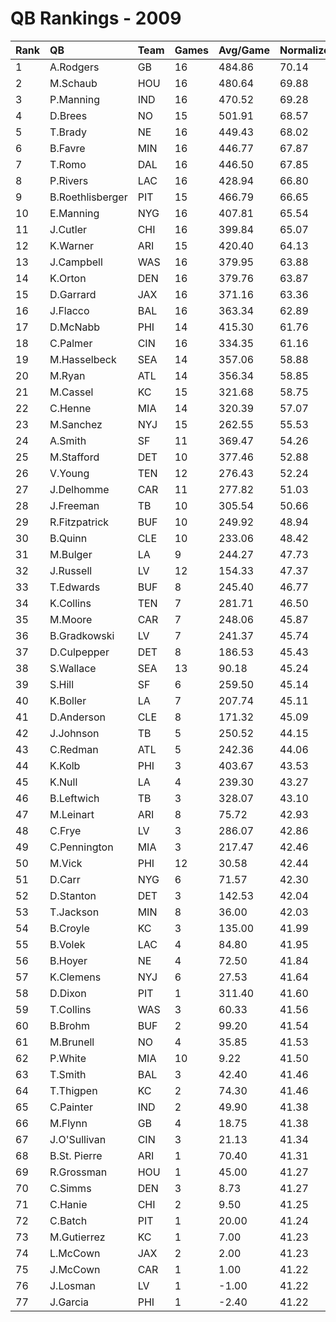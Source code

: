 # QB Rankings - 2009

| Rank | QB               | Team | Games | Avg/Game | Normalized |
| :----| :----------------| :----| :-----| :--------| :----------|
| 1    | A.Rodgers        | GB   | 16    | 484.86   | 70.14      |
| 2    | M.Schaub         | HOU  | 16    | 480.64   | 69.88      |
| 3    | P.Manning        | IND  | 16    | 470.52   | 69.28      |
| 4    | D.Brees          | NO   | 15    | 501.91   | 68.57      |
| 5    | T.Brady          | NE   | 16    | 449.43   | 68.02      |
| 6    | B.Favre          | MIN  | 16    | 446.77   | 67.87      |
| 7    | T.Romo           | DAL  | 16    | 446.50   | 67.85      |
| 8    | P.Rivers         | LAC  | 16    | 428.94   | 66.80      |
| 9    | B.Roethlisberger | PIT  | 15    | 466.79   | 66.65      |
| 10   | E.Manning        | NYG  | 16    | 407.81   | 65.54      |
| 11   | J.Cutler         | CHI  | 16    | 399.84   | 65.07      |
| 12   | K.Warner         | ARI  | 15    | 420.40   | 64.13      |
| 13   | J.Campbell       | WAS  | 16    | 379.95   | 63.88      |
| 14   | K.Orton          | DEN  | 16    | 379.76   | 63.87      |
| 15   | D.Garrard        | JAX  | 16    | 371.16   | 63.36      |
| 16   | J.Flacco         | BAL  | 16    | 363.34   | 62.89      |
| 17   | D.McNabb         | PHI  | 14    | 415.30   | 61.76      |
| 18   | C.Palmer         | CIN  | 16    | 334.35   | 61.16      |
| 19   | M.Hasselbeck     | SEA  | 14    | 357.06   | 58.88      |
| 20   | M.Ryan           | ATL  | 14    | 356.34   | 58.85      |
| 21   | M.Cassel         | KC   | 15    | 321.68   | 58.75      |
| 22   | C.Henne          | MIA  | 14    | 320.39   | 57.07      |
| 23   | M.Sanchez        | NYJ  | 15    | 262.55   | 55.53      |
| 24   | A.Smith          | SF   | 11    | 369.47   | 54.26      |
| 25   | M.Stafford       | DET  | 10    | 377.46   | 52.88      |
| 26   | V.Young          | TEN  | 12    | 276.43   | 52.24      |
| 27   | J.Delhomme       | CAR  | 11    | 277.82   | 51.03      |
| 28   | J.Freeman        | TB   | 10    | 305.54   | 50.66      |
| 29   | R.Fitzpatrick    | BUF  | 10    | 249.92   | 48.94      |
| 30   | B.Quinn          | CLE  | 10    | 233.06   | 48.42      |
| 31   | M.Bulger         | LA   | 9     | 244.27   | 47.73      |
| 32   | J.Russell        | LV   | 12    | 154.33   | 47.37      |
| 33   | T.Edwards        | BUF  | 8     | 245.40   | 46.77      |
| 34   | K.Collins        | TEN  | 7     | 281.71   | 46.50      |
| 35   | M.Moore          | CAR  | 7     | 248.06   | 45.87      |
| 36   | B.Gradkowski     | LV   | 7     | 241.37   | 45.74      |
| 37   | D.Culpepper      | DET  | 8     | 186.53   | 45.43      |
| 38   | S.Wallace        | SEA  | 13    | 90.18    | 45.24      |
| 39   | S.Hill           | SF   | 6     | 259.50   | 45.14      |
| 40   | K.Boller         | LA   | 7     | 207.74   | 45.11      |
| 41   | D.Anderson       | CLE  | 8     | 171.32   | 45.09      |
| 42   | J.Johnson        | TB   | 5     | 250.52   | 44.15      |
| 43   | C.Redman         | ATL  | 5     | 242.36   | 44.06      |
| 44   | K.Kolb           | PHI  | 3     | 403.67   | 43.53      |
| 45   | K.Null           | LA   | 4     | 239.30   | 43.27      |
| 46   | B.Leftwich       | TB   | 3     | 328.07   | 43.10      |
| 47   | M.Leinart        | ARI  | 8     | 75.72    | 42.93      |
| 48   | C.Frye           | LV   | 3     | 286.07   | 42.86      |
| 49   | C.Pennington     | MIA  | 3     | 217.47   | 42.46      |
| 50   | M.Vick           | PHI  | 12    | 30.58    | 42.44      |
| 51   | D.Carr           | NYG  | 6     | 71.57    | 42.30      |
| 52   | D.Stanton        | DET  | 3     | 142.53   | 42.04      |
| 53   | T.Jackson        | MIN  | 8     | 36.00    | 42.03      |
| 54   | B.Croyle         | KC   | 3     | 135.00   | 41.99      |
| 55   | B.Volek          | LAC  | 4     | 84.80    | 41.95      |
| 56   | B.Hoyer          | NE   | 4     | 72.50    | 41.84      |
| 57   | K.Clemens        | NYJ  | 6     | 27.53    | 41.64      |
| 58   | D.Dixon          | PIT  | 1     | 311.40   | 41.60      |
| 59   | T.Collins        | WAS  | 3     | 60.33    | 41.56      |
| 60   | B.Brohm          | BUF  | 2     | 99.20    | 41.54      |
| 61   | M.Brunell        | NO   | 4     | 35.85    | 41.53      |
| 62   | P.White          | MIA  | 10    | 9.22     | 41.50      |
| 63   | T.Smith          | BAL  | 3     | 42.40    | 41.46      |
| 64   | T.Thigpen        | KC   | 2     | 74.30    | 41.46      |
| 65   | C.Painter        | IND  | 2     | 49.90    | 41.38      |
| 66   | M.Flynn          | GB   | 4     | 18.75    | 41.38      |
| 67   | J.O'Sullivan     | CIN  | 3     | 21.13    | 41.34      |
| 68   | B.St. Pierre     | ARI  | 1     | 70.40    | 41.31      |
| 69   | R.Grossman       | HOU  | 1     | 45.00    | 41.27      |
| 70   | C.Simms          | DEN  | 3     | 8.73     | 41.27      |
| 71   | C.Hanie          | CHI  | 2     | 9.50     | 41.25      |
| 72   | C.Batch          | PIT  | 1     | 20.00    | 41.24      |
| 73   | M.Gutierrez      | KC   | 1     | 7.00     | 41.23      |
| 74   | L.McCown         | JAX  | 2     | 2.00     | 41.23      |
| 75   | J.McCown         | CAR  | 1     | 1.00     | 41.22      |
| 76   | J.Losman         | LV   | 1     | -1.00    | 41.22      |
| 77   | J.Garcia         | PHI  | 1     | -2.40    | 41.22      |

